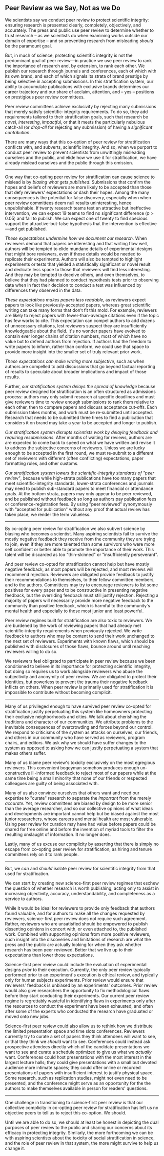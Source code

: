 ## Peer Review as we Say, Not as we Do

We scientists say we conduct peer review to protect scientific integrity: ensuring research is presented clearly, completely, objectively, and accurately. The press and public use peer review to determine whether to trust research – as we scientists do when examining works outside our domain of expertise – and so preventing research from misleading *should* be the paramount goal.

But, in much of science, protecting scientific integrity is not the predominant goal of peer review—in practice we use peer review to rank the importance of research and, by extension, to rank each other. We publish our research through journals and conferences, each of which with its own brand, and each of which signals its strata of brand prestige by being selective in accepting submissions. In this stratification system, our ability to accumulate publications with exclusive brands determines our career trajectory and our share of acclaim, attention, and – yes – positions on prestigious peer review committees.

Peer review committees achieve exclusivity by rejecting many submissions that merely satisfy scientific-integrity requirements. To do so, they add requirements tailored to their stratification goals, such that research be *novel*, *interesting*, *impactful*, or that it meets the particularly nebulous catch-all (or *drop-all* for rejecting any submission) of having a *significant contribution*. 

There are many ways that this co-option of peer review for stratification conflicts with, and subverts, scientific integrity. And so, when we purport to conduct peer review to prevent scientists from unwittingly misleading ourselves and the public, and elide how we use it for stratification, we have already mislead ourselves and the public through this omission.

<!-- Ranking conflicts with integrity -->
---

One way that co-opting peer review for stratification can cause science to mislead is by *biasing what gets published*. Submissions that confirm the hopes and beliefs of reviewers are more likely to be accepted than those that defy reviewers' expectations or dash their hopes. Among the many consequences is the potential for false discovery, especially when when peer review committees deem null results uninteresting, hence unpublishable. If twenty research teams test an attractive but ineffective intervention, we can expect 19 teams to find no significant difference ($p>0.05$) and fail to publish. We can expect one of twenty to find specious support the attractive-but-false hypothesis that the intervention is effective—and get published.

*These expectations undermine how we document our research.* When reviewers demand that papers be interesting and that writing flow well, authors will be tempted to elide mundane details of experimental designs that might bore reviewers, even if those details would be needed to replicate their experiments. Authors will also be tempted to highlight experiments or tests that yielded a statistically significant or novel result and dedicate less space to those that reviewers will find less interesting. And they may be tempted to deceive others, and even themselves, to believe that they had planned to conduct hypothesis tests prior to observing data when in fact their decision to conduct a test was influenced by differences they observed in the data.

*These expectations makes papers less readable*, as reviewers expect papers to look like previously-accepted papers, whereas great scientific writing can take many forms that don't fit this mold. For example, reviewers are likely to reject papers with fewer-than-average citations even if the topic has few works to cite. This expectation can compel authors to add dozens of unnecessary citations, lest reviewers suspect they are insufficiently knowledgeable about the field. It's no wonder papers have evolved to contain ever longer chains of citation numbers, most of which have no value but to defend authors from rejection. If authors had the freedom to write papers to inform, rather than conform, we could use that space to provide more insight into the smaller set of truly relevant prior work.

*These expectations can make writing more subjective*, such as when authors are compelled to add discussions that go beyond factual reporting of results to speculate about broader implications and impact of those results.

Further, *our stratification system delays the spread of knowledge* because peer review designed for stratification is an often structured as admissions process: authors may only submit research at specific deadlines and must give reviewers time to review enough submissions to rank them relative to each other, then to compare papers and discuss acceptance cut-offs. Each submission takes months, and work must be re-submitted until accepted. Research that needs to be submitted three times to find a publication that considers it on brand may take a year to be accepted and longer to publish.

*Our stratification system disrupts scientists work by delaying feedback and requiring resubmissions.* After months of waiting for reviews, authors are are expected to come back to speed on what we have written and revise it to address the subjective concerns of reviewers. Unless we are lucky enough to be accepted in the first round, we must re-submit to a different set of reviewers with different (often conflicting) expectations, paper formatting rules, and other customs.

*Our stratification system lowers the scientific-integrity standards of "peer review"*, because while high-strata publications have too many papers that meet scientific-integrity standards, lower-strata conferences and journals may need to publish sub-standard papers to meet financial or attendance goals. At the bottom strata, papers may only appear to be peer reviewed, and be published without feedback so long as authors pay publication fees or conference-registration fees. By using "peer reviewed" synonymously with "accepted for publication" without any proof that actual review has taken place, we render the term valueless.

---

By co-opting peer review for stratification we also subvert science by biasing who becomes a scientist. Many aspiring scientists fail to survive the mostly negative feedback they receive from the community they are trying to join, even if they are more talented than some survivors who were more self confident or better able to promote the importance of their work. This talent will be discarded as too "thin-skinned" or "insufficiently perseverant".

And peer review co-opted for stratification cannot help but have mostly negative feedback, as most papers will be rejected, and most reviews will recommend rejection. Reviewers are obligated provide feedback to justify their recommendations to themselves, to their fellow committee members, and to the authors. Committees may try to encourage reviewers to list some positives for every paper and to be constructive in presenting negative feedback, but the overriding feedback must still justify rejection. Rejecting a majority of papers will necessarily provide more negative feedback to the community than positive feedback, which is harmful to the community's mental health and especially to those most junior and least powerful.

Peer review regimes built for stratification are also toxic to reviewers. We are burdened by the work of reviewing papers that had already met scientific-integrity requirements when previously rejected. We write feedback to authors who may be content to send their work unchanged to the next set of reviewers. Experiments with known flaws, which should be published with disclosures of those flaws, bounce around until reaching reviewers willing to do so.

We reviewers feel obligated to participate in peer review because we been conditioned to believe in its importance for protecting scientific integrity, but doing so requires us to work alongside reviewers who abuse the subjectivity and anonymity of peer review. We are obligated to protect their identities, but powerless to prevent the trauma their negative feedback inflicts on others. When peer review is primarily used for stratification it is impossible to contribute without becoming complicit.

<!-- The lies we tell ourselves -->
<!-- #### Facing the truth about ranking -->
---

<!-- Metaphor of gated community and of NIMBY construction limits -->
Many of us privileged enough to have survived peer review co-opted for stratification justify perpetuating this system like homeowners protecting their exclusive neighborhoods and cities. We talk about cherishing the traditions and character of our communities. We attribute problems to the inevitable consequences of overcrowding and forces beyond our control. We respond to criticisms of the system as attacks on ourselves, our friends, and others in our community who have served as reviewers, program chairs, and editors. We ask why we should have suffer changes to the system as opposed to asking how we can justify perpetuating a system that makes others suffer.

Many of us blame peer review's toxicity exclusively on the most egregious reviewers. This convenient bogeyman somehow produces enough un-constructive ill-informed feedback to reject most of our papers while at the same time being a small minority that none of our friends or respected colleagues are guilty of being associated with.

Many of us also convince ourselves that others want and need our expertise to "curate" research to separate the *important* from the merely *accurate*. Yet, review committees are biased by design to be more senior than the average researcher, and so our collective opinions of what ideas and developments are important cannot help but be biased against the most junior researchers, whose careers and mental health are most vulnerable. Using peer review for curation may have had value before papers could be shared for free online and before the invention of myriad tools to filter the resulting onslaught of information. It no longer does.
<!-- Yet even those of us in Computer Science, whose technical contributions frequently disrupt other industries, are strangely averse to changing with the times. -->

Lastly, many of us excuse our complicity by asserting that there is simply no escape from co-opting peer review for stratification, as hiring and tenure committees rely on it to rank people.

<!-- But we can -->
---

But, we *can* and *should* isolate peer review for scientific integrity from that used for stratification.

We can start by creating new science-first peer review regimes that eschew the question of whether research is worth publishing, acting only to assist in increasing objectivity, accuracy, understandability, and completeness as a service to authors.

While it would be ideal for reviewers to provide only feedback that authors found valuable, and for authors to make all the changes requested by reviewers, science-first peer review does not require such agreement. Rather, reviewers who are unsatisfied should be empowered to publish dissenting opinions in concert with, or even attached to, the published work. Combined with supporting opinions from more positive reviewers, such insight into the discoveries and limitations of research are what the press and the public are actually looking for when they ask whether research has been peer reviewed. Better that we live up to their expectations than lower those expectations.

<!-- We should be protectors of truth, not gatekeepers of speech. -->

Science-first peer review could include the evaluation of experimental designs *prior* to their execution. Currently, the only peer review typically performed prior to an experiment's execution is ethical review, and typically only for human subjects experiments. Prior review would ensure that reviewers' feedback is unbiased by an experiments' outcomes. Prior review would also give researchers the opportunity to fix methodological flaws before they start conducting their experiments. Our current peer review regime is regrettably wasteful in identifying flaws in experiments only after the resources to conduct the experiment have been exhausted, and often after some of the experts who conducted the research have graduated or moved onto new jobs.

Science-first peer review could also allow us to rethink how we distribute the limited presentation space and time slots conferences. Reviewers currently try to curate a set of papers they think attendees will want to see, or that they think we *should* want to see. Conferences could instead ask prospective attendees directly which of the candidate presentations we want to see and curate a schedule optimized to give us what we *actually* want. Conferences could host presentations with the most interest in the largest lecture halls; they could give presentations with a small but devoted audience more intimate spaces; they could offer online or recorded presentations of papers with insufficient interest to justify physical space. Some research, such as replication studies, might not even need to be presented, and the conference might serve as an opportunity for the the authors to make themselves available in person for readers' questions.

---

One challenge in transitioning to science-first peer review is that our collective complicity in co-opting peer review for stratification has left us no objective peers to tell us to reject this co-option. We should.

Until we are able to do so, we should at least be honest in depicting the dual purposes of peer review to the public and sharing our concerns about its efficacy in protecting integrity. Similarly, the more forthcoming we can be with aspiring scientists about the toxicity of social stratification in science, and the role of peer review in that system, the more might survive to help us change it.

<!-- And, for better or worse, creating science-first peer review will not bring an end to stratification. The systems and organizations that feed on stratification will continue to find ways to sort us into "[grades](https://awards.acm.org/advanced-member-grades)". There will always be temptations for scientists to put themselves above science. 
 -->
<!-- (While few of us think of ourselves as proponents of social stratification, we become implicit advocates when conforming to the pressure to publicly congratulate peers elevated to the next strata.) We should at least acknowledge and reckon with social stratification in science because our failure to do so has made it harder for aspiring scientists to survive it. -->
 


<!-- em — , en –   …  -->
